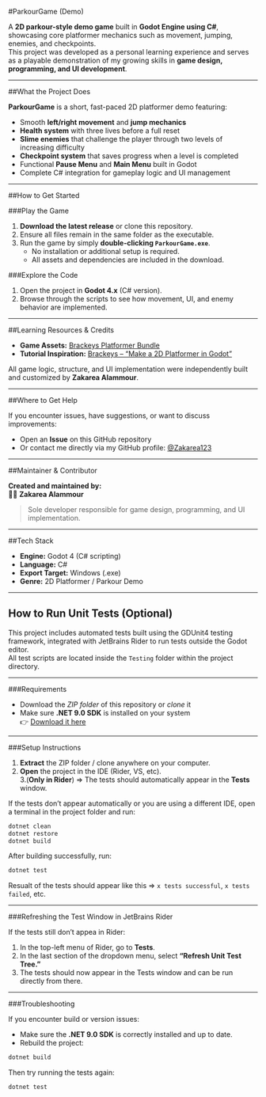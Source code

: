 #ParkourGame (Demo)

A **2D parkour-style demo game** built in **Godot Engine using C#**, showcasing core platformer mechanics such as movement, jumping, enemies, and checkpoints.  
This project was developed as a personal learning experience and serves as a playable demonstration of my growing skills in **game design, programming, and UI development**.

---

##What the Project Does

**ParkourGame** is a short, fast-paced 2D platformer demo featuring:
- Smooth **left/right movement** and **jump mechanics**  
- **Health system** with three lives before a full reset  
- **Slime enemies** that challenge the player through two levels of increasing difficulty  
- **Checkpoint system** that saves progress when a level is completed  
- Functional **Pause Menu** and **Main Menu** built in Godot  
- Complete C# integration for gameplay logic and UI management  

---

##How to Get Started

###Play the Game
1. **Download the latest release** or clone this repository.  
2. Ensure all files remain in the same folder as the executable.  
3. Run the game by simply **double-clicking `ParkourGame.exe`**.  
   - No installation or additional setup is required.  
   - All assets and dependencies are included in the download.  

###Explore the Code
1. Open the project in **Godot 4.x** (C# version).  
2. Browse through the scripts to see how movement, UI, and enemy behavior are implemented.

---

##Learning Resources & Credits

- **Game Assets:** [Brackeys Platformer Bundle](https://brackeysgames.itch.io/brackeys-platformer-bundle)  
- **Tutorial Inspiration:** [Brackeys – “Make a 2D Platformer in Godot”](https://www.youtube.com/watch?v=LOhfqjmasi0&t=3886s)  

All game logic, structure, and UI implementation were independently built and customized by **Zakarea Alammour**.

---

##Where to Get Help

If you encounter issues, have suggestions, or want to discuss improvements:
- Open an **Issue** on this GitHub repository  
- Or contact me directly via my GitHub profile: [@Zakarea123](https://github.com/)

---

##Maintainer & Contributor

**Created and maintained by:**  
🧑‍💻 **Zakarea Alammour**  
> Sole developer responsible for game design, programming, and UI implementation.

---

##Tech Stack

- **Engine:** Godot 4 (C# scripting)  
- **Language:** C#  
- **Export Target:** Windows (.exe)  
- **Genre:** 2D Platformer / Parkour Demo

---

## How to Run Unit Tests (Optional)

This project includes automated tests built using the GDUnit4 testing framework, integrated with JetBrains Rider to run tests outside the Godot editor.  
All test scripts are located inside the `Testing` folder within the project directory.

---

###Requirements

- Download the *ZIP folder* of this repository or *clone* it  
- Make sure **.NET 9.0 SDK** is installed on your system  
  👉 [Download it here](https://dotnet.microsoft.com/en-us/download)

---

###Setup Instructions

1. **Extract** the ZIP folder / clone anywhere on your computer.  
2. **Open** the project in the IDE (Rider, VS, etc).  
3.(**Only in Rider**) => The tests should automatically appear in the **Tests** window.  

If the tests don’t appear automatically or you are using a different IDE, open a terminal in the project folder and run:

```bash
dotnet clean
dotnet restore
dotnet build
```

After building successfully, run:

```bash
dotnet test
```
Resualt of the tests should appear like this =>
`x tests successful`, `x tests failed`, etc.

---

###Refreshing the Test Window in JetBrains Rider

If the tests still don’t appea in Rider:

1. In the top-left menu of Rider, go to **Tests**.  
2. In the last section of the dropdown menu, select **“Refresh Unit Test Tree.”**  
3. The tests should now appear in the Tests window and can be run directly from there.

---

###Troubleshooting

If you encounter build or version issues:

- Make sure the **.NET 9.0 SDK** is correctly installed and up to date.  
- Rebuild the project:

```bash
dotnet build
```

Then try running the tests again:

```bash
dotnet test
```
